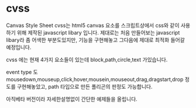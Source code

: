 # cvss
Canvas Style Sheet
cvss는 html5 canvas 요소를 스크립트상에서 css와 같이 사용하기 위해 제작된 javascript libary 입니다.
제대로는 처음 만들어보는 javascript libary라 좀 어색한 부분도있지만,
기능을 구현해놓고 그다음에 제대로 최적화 들어갈 예정입니다.

cvss 에는 현재 4가지 요소들이 있는데
block,path,circle,text 가있습니다.

event type 도 mousedown,mouseup,click,hover,mousein,mouseout,drag,dragstart,drop 정도를 구현해놓았고,
path 타입으로 만든 폴리곤의 판정도 가능합니다.

아직베타 버전이라 자세한설명없이 간단한 예제들을 올립니다.

